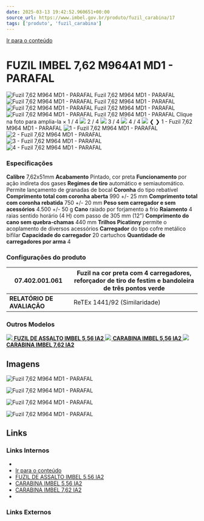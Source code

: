 ```yaml
---
date: 2025-03-13 19:42:52.960651+00:00
source_url: https://www.imbel.gov.br/produto/fuzil_carabina/17
tags: ['produto', 'fuzil_carabina']
---
```


[](https://www.imbel.gov.br/produto/fuzil_carabina/17)
[Ir para o conteúdo](https://www.imbel.gov.br/produto/fuzil_carabina/17#conteudo)
# FUZIL IMBEL 7,62 M964A1 MD1 - PARAFAL
![Fuzil 7,62 M964 MD1 - PARAFAL](https://www.imbel.gov.br/storage/produto/17-1675711571.png)
Fuzil 7,62 M964 MD1 - PARAFAL
![Fuzil 7,62 M964 MD1 - PARAFAL](https://www.imbel.gov.br/storage/produto/17-1675711681.png)
Fuzil 7,62 M964 MD1 - PARAFAL
![Fuzil 7,62 M964 MD1 - PARAFAL](https://www.imbel.gov.br/storage/produto/17-1675711742.png)
Fuzil 7,62 M964 MD1 - PARAFAL
![Fuzil 7,62 M964 MD1 - PARAFAL](https://www.imbel.gov.br/storage/produto/17-1675711774.jpg)
Fuzil 7,62 M964 MD1 - PARAFAL
Clique na foto para amplia-la 
×
1 / 4
![](https://www.imbel.gov.br/storage/produto/17-1675711571.png)
2 / 4
![](https://www.imbel.gov.br/storage/produto/17-1675711681.png)
3 / 4
![](https://www.imbel.gov.br/storage/produto/17-1675711742.png)
4 / 4
![](https://www.imbel.gov.br/storage/produto/17-1675711774.jpg)
❮ ❯
1 - Fuzil 7,62 M964 MD1 - PARAFAL 
![1 - Fuzil 7,62 M964 MD1 - PARAFAL ](https://www.imbel.gov.br/storage/produto/17-1675711571.png)
![2 - Fuzil 7,62 M964 MD1 - PARAFAL ](https://www.imbel.gov.br/storage/produto/17-1675711681.png)
![3 - Fuzil 7,62 M964 MD1 - PARAFAL ](https://www.imbel.gov.br/storage/produto/17-1675711742.png)
![4 - Fuzil 7,62 M964 MD1 - PARAFAL ](https://www.imbel.gov.br/storage/produto/17-1675711774.jpg)
### Especificações
**Calibre**
7,62x51mm
**Acabamento**
Pintado, cor preta
**Funcionamento**
por ação indireta dos gases
**Regimes de tiro**
automático e semiautomático. Permite lançamento de granadas de bocal
**Coronha**
do tipo rebatível
**Comprimento total com coronha aberta**
990 +/- 25 mm
**Comprimento total com coronha rebatida**
750 +/- 20 mm
**Peso sem carregador e sem acessórios**
4.500 +/- 50 g
**Cano**
raiado por forjamento a frio
**Raiamento**
4 raias sentido horário (4 H) com passo de 305 mm (12”)
**Comprimento do cano sem quebra-chamas**
440 mm
**Trilhos Picatinny**
permite o acoplamento de diversos acessórios
**Carregador**
do tipo cofre metálico bifilar
**Capacidade do carregador**
20 cartuchos
**Quantidade de carregadores por arma**
4
### Configurações do produto
**07.402.001.061** | Fuzil na cor preta com 4 carregadores, reforçador de tiro de festim e bandoleira de três pontos verde  
---|---  
**RELATÓRIO DE AVALIAÇÃO** |  ReTEx 1441/92 (Similaridade)  
### Outros Modelos
[ ![](https://www.imbel.gov.br/storage/produto/13-1675706958.png) **FUZIL DE ASSALTO IMBEL 5,56 IA2** ](https://www.imbel.gov.br/produto/fuzil_carabina/13)
[ ![](https://www.imbel.gov.br/storage/produto/14-1675708185.png) **CARABINA IMBEL 5,56 IA2** ](https://www.imbel.gov.br/produto/fuzil_carabina/14)
[ ![](https://www.imbel.gov.br/storage/produto/16-1675709295.png) **CARABINA IMBEL 7,62 IA2** ](https://www.imbel.gov.br/produto/fuzil_carabina/16)
[ ](https://www.imbel.gov.br/produto/fuzil_carabina/17#home)


## Imagens

![Fuzil 7,62 M964 MD1 - PARAFAL](https://www.imbel.gov.br/storage/produto/17-1675711571.png)

![Fuzil 7,62 M964 MD1 - PARAFAL](https://www.imbel.gov.br/storage/produto/17-1675711681.png)

![Fuzil 7,62 M964 MD1 - PARAFAL](https://www.imbel.gov.br/storage/produto/17-1675711742.png)

![Fuzil 7,62 M964 MD1 - PARAFAL](https://www.imbel.gov.br/storage/produto/17-1675711774.jpg)



## Links

### Links Internos

- [](https://www.imbel.gov.br/produto/fuzil_carabina/17)
- [Ir para o conteúdo](https://www.imbel.gov.br/produto/fuzil_carabina/17#conteudo)
- [FUZIL DE ASSALTO IMBEL 5,56 IA2](https://www.imbel.gov.br/produto/fuzil_carabina/13)
- [CARABINA IMBEL 5,56 IA2](https://www.imbel.gov.br/produto/fuzil_carabina/14)
- [CARABINA IMBEL 7,62 IA2](https://www.imbel.gov.br/produto/fuzil_carabina/16)
- [](https://www.imbel.gov.br/produto/fuzil_carabina/17#home)

### Links Externos


